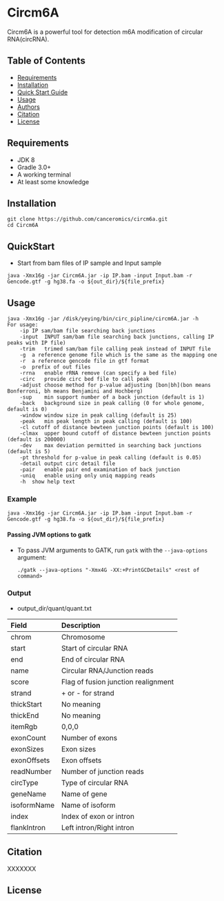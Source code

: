 # Circm6A

Circm6A is a powerful tool for detection  m6A modification of circular RNA(circRNA).



## Table of Contents
* [Requirements](#Requirements)
* [Installation](#Installation)
* [Quick Start Guide](#QuickStart)
* [Usage ](#Usage)
* [Authors](#Authors)
* [Citation](#Citation)
* [License](#License)

## Requirements

* JDK 8
* Gradle 3.0+
* A working terminal
* At least some knowledge

## Installation
```
git clone https://github.com/canceromics/circm6a.git
cd Circm6A
```

## QuickStart
* Start from bam files of IP sample and Input sample

```
java -Xmx16g -jar Circm6A.jar -ip IP.bam -input Input.bam -r Gencode.gtf -g hg38.fa -o ${out_dir}/${file_prefix}
```

## Usage

```
java -Xmx16g -jar /disk/yeying/bin/circ_pipline/circm6A.jar -h
For usage:
	-ip	IP sam/bam file searching back junctions
	-input	INPUT sam/bam file searching back junctions, calling IP peaks with IP file)
	-trim	trimed sam/bam file calling peak instead of INPUT file
	-g	a reference genome file which is the same as the mapping one
	-r	a reference gencode file in gtf format
	-o	prefix of out files
	-rrna	enable rRNA remove (can specify a bed file)
	-circ	provide circ bed file to call peak
	-adjust	choose method for p-value adjusting [bon|bh](bon means Bonferroni, bh means Benjamini and Hochberg)
	-sup	min support number of a back junction (default is 1)
	-back	background size in peak calling (0 for whole genome, default is 0)
	-window	window size in peak calling (default is 25)
	-peak	min peak length in peak calling (default is 100)
	-cl	cutoff of distance bewteen junction points (default is 100)
	-clmax	upper bound cutoff of distance bewteen junction points (default is 200000)
	-dev	max deviation permitted in searching back junctions (default is 5)
	-pt	threshold for p-value in peak calling (default is 0.05)
	-detail	output circ detail file
	-pair	enable pair end examination of back junction
	-uniq	enable using only uniq mapping reads
	-h	show help text
```

### Example

  ```
java -Xmx16g -jar Circm6A.jar -ip IP.bam -input Input.bam -r Gencode.gtf -g hg38.fa -o ${out_dir}/${file_prefix}
  ```

####  Passing JVM options to gatk

* To pass JVM arguments to GATK, run `gatk` with the `--java-options` argument: 

    ```
    ./gatk --java-options "-Xmx4G -XX:+PrintGCDetails" <rest of command>
    ```
### Output
* output_dir/quant/quant.txt

| Field       | Description                           |
| :---------- | :------------------------------------ |
| chrom       | Chromosome                            |
| start       | Start of circular RNA                 |
| end         | End of circular RNA                   |
| name        | Circular RNA/Junction reads           |
| score       | Flag of fusion junction realignment   |
| strand      | + or - for strand                     |
| thickStart  | No meaning                            |
| thickEnd    | No meaning                            |
| itemRgb     | 0,0,0                                 |
| exonCount   | Number of exons                       |
| exonSizes   | Exon sizes                            |
| exonOffsets | Exon offsets                          |
| readNumber  | Number of junction reads              |
| circType    | Type of circular RNA                  |
| geneName    | Name of gene                          |
| isoformName | Name of isoform                       |
| index       | Index of exon or intron               |
| flankIntron | Left intron/Right intron              |



## Citation

XXXXXXX


## License
